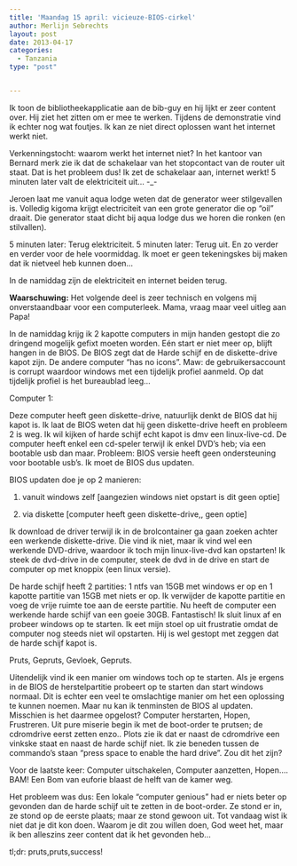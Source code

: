 ```yaml
---
title: 'Maandag 15 april: vicieuze-BIOS-cirkel'
author: Merlijn Sebrechts
layout: post
date: 2013-04-17
categories:
  - Tanzania
type: "post"


---
```

Ik toon de bibliotheekapplicatie aan de bib-guy en hij lijkt er zeer content over. Hij ziet het zitten om er mee te werken. Tijdens de demonstratie vind ik echter nog wat foutjes. Ik kan ze niet direct oplossen want het internet werkt niet.

Verkenningstocht: waarom werkt het internet niet? In het kantoor van Bernard merk zie ik dat de schakelaar van het stopcontact van de router uit staat. Dat is het probleem dus! Ik zet de schakelaar aan, internet werkt! 5 minuten later valt de elektriciteit uit&#8230; -_-

Jeroen laat me vanuit aqua lodge weten dat de generator weer stilgevallen is. Volledig kigoma krijgt electriciteit van een grote generator die op “oil” draait. Die generator staat dicht bij aqua lodge dus we horen die ronken (en stilvallen).

5 minuten later: Terug elektriciteit. 5 minuten later: Terug uit. En zo verder en verder voor de hele voormiddag. Ik moet er geen tekeningskes bij maken dat ik nietveel heb kunnen doen&#8230;

In de namiddag zijn de elektriciteit en internet beiden terug.
  
**Waarschuwing:** Het volgende deel is zeer technisch en volgens mij onverstaandbaar voor een computerleek. Mama, vraag maar veel uitleg aan Papa!

In de namiddag krijg ik 2 kapotte computers in mijn handen gestopt die zo dringend mogelijk gefixt moeten worden. Eén start er niet meer op, blijft hangen in de BIOS. De BIOS zegt dat de Harde schijf en de diskette-drive kapot zijn. De andere computer &#8220;has no icons&#8221;. Maw: de gebruikersaccount is corrupt waardoor windows met een tijdelijk profiel aanmeld. Op dat tijdelijk profiel is het bureaublad leeg&#8230;

Computer 1:
  
Deze computer heeft geen diskette-drive, natuurlijk denkt de BIOS dat hij kapot is. Ik laat de BIOS weten dat hij geen diskette-drive heeft en probleem 2 is weg. Ik wil kijken of harde schijf echt kapot is dmv een linux-live-cd. De computer heeft enkel een cd-speler terwijl ik enkel DVD&#8217;s heb; via een bootable usb dan maar. Probleem: BIOS versie heeft geen ondersteuning voor bootable usb&#8217;s. Ik moet de BIOS dus updaten.

BIOS updaten doe je op 2 manieren:
  
1) vanuit windows zelf [aangezien windows niet opstart is dit geen optie]
  
2) via diskette [computer heeft geen diskette-drive,, geen optie]

Ik download de driver terwijl ik in de brolcontainer ga gaan zoeken achter een werkende diskette-drive. Die vind ik niet, maar ik vind wel een werkende DVD-drive, waardoor ik toch mijn linux-live-dvd kan opstarten! Ik steek de dvd-drive in de computer, steek de dvd in de drive en start de computer op met knoppix (een linux versie).

De harde schijf heeft 2 partities: 1 ntfs van 15GB met windows er op en 1 kapotte partitie van 15GB met niets er op. Ik verwijder de kapotte partitie en voeg de vrije ruimte toe aan de eerste partitie. Nu heeft de computer een werkende harde schijf van een goeie 30GB. Fantastisch! Ik sluit linux af en probeer windows op te starten. Ik eet mijn stoel op uit frustratie omdat de computer nog steeds niet wil opstarten. Hij is wel gestopt met zeggen dat de harde schijf kapot is.

Pruts, Gepruts, Gevloek, Gepruts.

Uitendelijk vind ik een manier om windows toch op te starten. Als je ergens in de BIOS de herstelpartitie probeert op te starten dan start windows normaal. Dit is echter een veel te omslachtige manier om het een oplossing te kunnen noemen. Maar nu kan ik tenminsten de BIOS al updaten. Misschien is het daarmee opgelost? Computer herstarten, Hopen, Frustreren. Uit pure miserie begin ik met de boot-order te prutsen; de cdromdrive eerst zetten enzo.. Plots zie ik dat er naast de cdromdrive een vinkske staat en naast de harde schijf niet. Ik zie beneden tussen de commando&#8217;s staan &#8220;press space to enable the hard drive&#8221;. Zou dit het zijn?

Voor de laatste keer: Computer uitschakelen, Computer aanzetten, Hopen&#8230;. BAM! Een Bom van euforie blaast de helft van de kamer weg.

Het probleem was dus: Een lokale &#8220;computer genious&#8221; had er niets beter op gevonden dan de harde schijf uit te zetten in de boot-order. Ze stond er in, ze stond op de eerste plaats; maar ze stond gewoon uit. Tot vandaag wist ik niet dat je dit kon doen. Waarom je dit zou willen doen, God weet het, maar ik ben alleszins zeer content dat ik het gevonden heb&#8230;

tl;dr: pruts,pruts,success!
